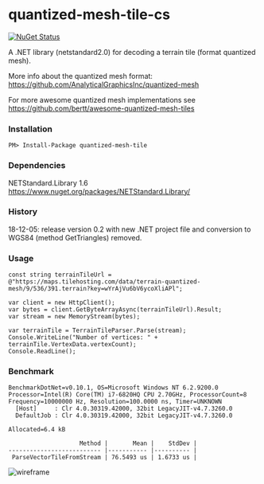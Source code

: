 # quantized-mesh-tile-cs

[![NuGet Status](http://img.shields.io/nuget/v/quantized-mesh-tile.svg?style=flat)](https://www.nuget.org/packages/quantized-mesh-tile/)

A .NET library (netstandard2.0) for decoding a terrain tile (format quantized mesh).

More info about the quantized mesh format: https://github.com/AnalyticalGraphicsInc/quantized-mesh

For more awesome quantized mesh implementations see https://github.com/bertt/awesome-quantized-mesh-tiles

### Installation

```
PM> Install-Package quantized-mesh-tile
```

### Dependencies

NETStandard.Library 1.6 https://www.nuget.org/packages/NETStandard.Library/

### History

18-12-05: release version 0.2 with new .NET project file and conversion to WGS84 (method GetTriangles) removed.

### Usage

```
const string terrainTileUrl = @"https://maps.tilehosting.com/data/terrain-quantized-mesh/9/536/391.terrain?key=wYrAjVu6bV6ycoXliAPl";

var client = new HttpClient();
var bytes = client.GetByteArrayAsync(terrainTileUrl).Result;
var stream = new MemoryStream(bytes);

var terrainTile = TerrainTileParser.Parse(stream);
Console.WriteLine("Number of vertices: " + terrainTile.VertexData.vertexCount);
Console.ReadLine();
```

### Benchmark

```
BenchmarkDotNet=v0.10.1, OS=Microsoft Windows NT 6.2.9200.0
Processor=Intel(R) Core(TM) i7-6820HQ CPU 2.70GHz, ProcessorCount=8
Frequency=10000000 Hz, Resolution=100.0000 ns, Timer=UNKNOWN
  [Host]     : Clr 4.0.30319.42000, 32bit LegacyJIT-v4.7.3260.0
  DefaultJob : Clr 4.0.30319.42000, 32bit LegacyJIT-v4.7.3260.0

Allocated=6.4 kB

                    Method |       Mean |    StdDev |
-------------------------- |----------- |---------- |
 ParseVectorTileFromStream | 76.5493 us | 1.6733 us |
 ```


![wireframe](https://cesiumjs.org/images/2015/12-18/terrain-obb-wireframe.png)
